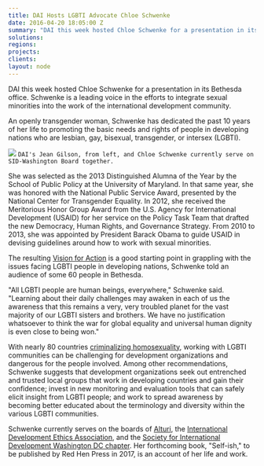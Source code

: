 ```yaml
---
title: DAI Hosts LGBTI Advocate Chloe Schwenke
date: 2016-04-20 18:05:00 Z
summary: "DAI this week hosted Chloe Schwenke for a presentation in its Bethesda office. Schwenke is a leading voice in the efforts to integrate sexual minorities into the work of the international development community."
solutions:
regions:
projects:
clients:
layout: node
---
```

DAI this week hosted Chloe Schwenke for a presentation in its Bethesda office. Schwenke is a leading voice in the efforts to integrate sexual minorities into the work of the international development community.

An openly transgender woman, Schwenke has dedicated the past 10 years of her life to promoting the basic needs and rights of people in developing nations who are lesbian, gay, bisexual, transgender, or intersex (LGBTI).

![][1]
`DAI's Jean Gilson, from left, and Chloe Schwenke currently serve on SID-Washington Board together.`

She was selected as the 2013 Distinguished Alumna of the Year by the School of Public Policy at the University of Maryland. In that same year, she was honored with the National Public Service Award, presented by the National Center for Transgender Equality. In 2012, she received the Meritorious Honor Group Award from the U.S. Agency for International Development (USAID) for her service on the Policy Task Team that drafted the new Democracy, Human Rights, and Governance Strategy. From 2010 to 2013, she was appointed by President Barack Obama to guide USAID in devising guidelines around how to work with sexual minorities.

The resulting [Vision for Action][2] is a good starting point in grappling with the issues facing LGBTI people in developing nations, Schwenke told an audience of some 60 people in Bethesda.

"All LGBTI people are human beings, everywhere," Schwenke said. "Learning about their daily challenges may awaken in each of us the awareness that this remains a very, very troubled planet for the vast majority of our LGBTI sisters and brothers. We have no justification whatsoever to think the war for global equality and universal human dignity is even close to being won."

With nearly 80 countries [criminalizing homosexuality][3], working with LGBTI communities can be challenging for development organizations and dangerous for the people involved. Among other recommendations, Schwenke suggests that development organizations seek out entrenched and trusted local groups that work in developing countries and gain their confidence; invest in new monitoring and evaluation tools that can safely elicit insight from LGBTI people; and work to spread awareness by becoming better educated about the terminology and diversity within the various LGBTI communities.

Schwenke currently serves on the boards of [Alturi][4], the [International Development Ethics Association][5], and the [Society for International Development Washington DC chapter][6]. Her forthcoming book, "Self-ish," to be published by Red Hen Press in 2017, is an account of her life and work.

[1]: /assets/images/news/JeanAndChloe_0.jpg
[2]: https://www.usaid.gov/sites/default/files/documents/1874/LGBT%20Vision.pdf
[3]: https://en.wikipedia.org/wiki/LGBT_rights_by_country_or_territory
[4]: http://www.alturi.org/
[5]: http://developmentethics.org/
[6]: http://www.sidw.org/
